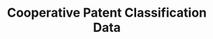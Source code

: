 ---
bigquery: https://console.cloud.google.com/bigquery?p=patents-public-data&d=cpc&page=dataset
citation: '“Cooperative Patent Classification” by the EPO and USPTO, for public use. '
contributors: EPO, USPTO
cost: None
description: Cooperative Patent Classification Data contains the scheme and definitions
  of the Cooperative Patent Classification system for classifying patent documents.
  The CPC is the result of a partnership between the EPO and the USPTO in their joint
  effort to develop a common, internationally compatible classification system for
  technical documents, in particular patent publications, which will be used by both
  offices in the patent granting process
documentation: https://www.cooperativepatentclassification.org/cpcSchemeAndDefinitions
last_edit: 04/05/2022, 21:49:50
location: https://www.cooperativepatentclassification.org/index
maintained_by: USPTO, EPO
schema_fields:
- sizeCache
- glossary
- additional_only
- residual_references
- informative_references
- date_revised
- parents
- childGroups
- limiting_references
- application_references
- not_allocatable
- titlePart
- ipcConcordant
- child_groups
- breakdown_code
- children
- breakdownCode
- applicationReferences
- level
- definition
- notAllocatable
- symbol
- title_part
- informativeReferences
- title_full
- synonyms
- ipc_concordant
- titleFull
- status
- dateRevised
- limitingReferences
- residualReferences
shortname: cooperative_patent_classification
tags:
- patents
- science
title: Cooperative Patent Classification Data
uuid: 984374a7-16e9-4b35-9445-458daceb01bf
---